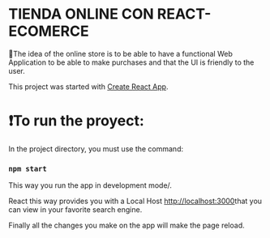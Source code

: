 # <strong>TIENDA ONLINE CON REACT-ECOMERCE</strong>

:small_red_triangle:The idea of the online store is to be able to have a functional Web Application to be able to make purchases and that the UI is friendly to the user.


This project was started with [Create React App](https://github.com/facebook/create-react-app).

# :exclamation:To run the proyect:

In the project directory, you must use the command:

### `npm start`

This way you run the app in development mode/.

React this way provides you with a Local Host [http://localhost:3000](http://localhost:3000)that you can view in your favorite search engine.


Finally all the changes you make on the app will make the page reload.



